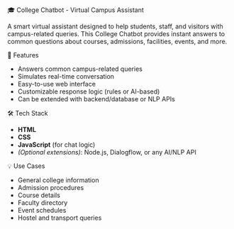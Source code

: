 🎓 College Chatbot - Virtual Campus Assistant

A smart virtual assistant designed to help students, staff, and visitors with campus-related queries. This College Chatbot provides instant answers to common questions about courses, admissions, facilities, events, and more.

 🤖 Features

- Answers common campus-related queries  
- Simulates real-time conversation  
- Easy-to-use web interface  
- Customizable response logic (rules or AI-based)  
- Can be extended with backend/database or NLP APIs

🛠️ Tech Stack

- **HTML**  
- **CSS**  
- **JavaScript** (for chat logic)  
- *(Optional extensions)*: Node.js, Dialogflow, or any AI/NLP API

 💡 Use Cases

- General college information  
- Admission procedures  
- Course details  
- Faculty directory  
- Event schedules  
- Hostel and transport queries
